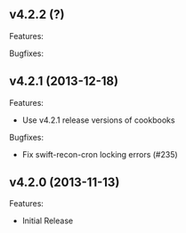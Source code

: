 ## v4.2.2 (?)

Features:

Bugfixes:

## v4.2.1 (2013-12-18)

Features:

  - Use v4.2.1 release versions of cookbooks

Bugfixes:

  - Fix swift-recon-cron locking errors (#235)

## v4.2.0 (2013-11-13)

Features:

  - Initial Release
